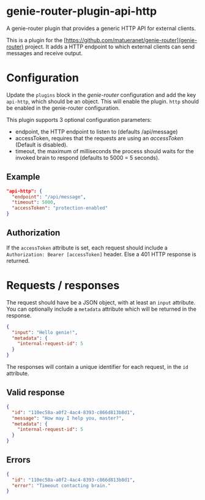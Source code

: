 # genie-router-plugin-api-http
A genie-router plugin that provides a generic HTTP API for external clients.

This is a plugin for the [https://github.com/matueranet/genie-router](genie-router)
project. It adds a HTTP endpoint to which external clients can send messages
and receive output.

# Configuration

Update the `plugins` block in the _genie-router_ configuration and add the key
`api-http`, which should be an object. This will enable the plugin. `http` should
be enabled in the genie-router configuration.

This plugin supports 3 optional configuration parameters:

- endpoint, the HTTP endpoint to listen to (defaults /api/message)
- accessToken, requires that the requests are using an _accessToken_ (Default is disabled).
- timeout, the maximum of milliseconds the process should waits for the invoked brain to respond (defaults to 5000 = 5 seconds).

## Example

```json
"api-http": {
  "endpoint": "/api/message",
  "timeout": 5000,
  "accessToken": "protection-enabled"
}
```
## Authorization

If the `accessToken` attribute is set, each request should include a `Authorization: Bearer [accessToken]` header.
Else a 401 HTTP response is returned.

# Requests / responses

The request should have be a JSON object, with at least an `input` attribute. You can optionally
include a `metadata` attribute which will be returned in the response.

```json
{
  "input": "Hello genie!",
  "metadata": {
    "internal-request-id": 5
  }
}
```

The responses will contain a unique identifier for each request, in the `id` attribute.

## Valid response

```json
{
  "id": "110ec58a-a0f2-4ac4-8393-c866d813b8d1",
  "message": "How may I help you, master?",
  "metadata": {
    "internal-request-id": 5
  }
}
```

## Errors

```json
{
  "id": "110ec58a-a0f2-4ac4-8393-c866d813b8d1",
  "error": "Timeout contacting brain."
}
```
